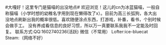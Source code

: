 <html>
<body oncontextmenu = "return false" ></body>
<body onselectstart = "return false" ></body>
<body oncopy = "return false" ></body>
</html>

#大嘎好！这里专门是猫喵的出没地点#
    欢迎浏览！这儿的cn为冰蓝猫喵，一般自称猫喵（小学时想的幼稚名字用到现在懒得改了x）。目前为高三长弧狗，各大出没地点刷新出我的概率很低。喜欢随便涂点东西，打游戏，补番，看书，个别时候会做手工。
    没有养成看信息的良好习惯，所以万一真要联系我我不一定能及时回复。
	联系方式:QQ:1602740236(活跃) 微信（不常用） Lofter:ice-bluecat Steam:（网络不好）


